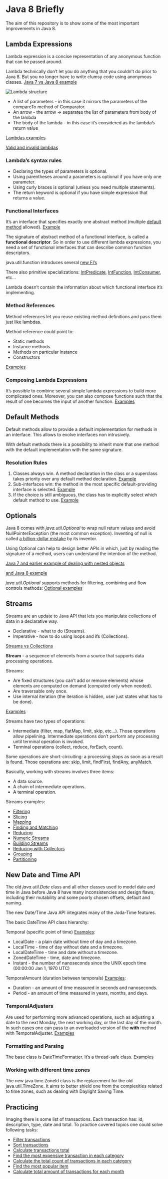 # Java 8 Briefly
The aim of this repository is to show some of the most important improvements in Java 8.

## Lambda Expressions
Lambda expression is a concise representation of any anonymous function that can be passed around.

Lambda technically don’t let you do anything that you couldn’t do prior to Java 8. But you no longer have to write clumsy code using anonymous classes.
[Java 7 vs Java 8 example](src/test/java/com/lohika/java8workshop/lambda/LambdaFirstShotTest.java)

![Lambda structure](src/main/resources/lambda.png "Lambda Expression Structure")

* A list of parameters - in this case it mirrors the parameters of the compareTo method of Comparator.
* An arrow - the arrow -> separates the list of parameters from body of the lambda
* The body of the lambda - in this case it’s considered as the lambda’s return value

[Lambdas examples](src/main/java/com/lohika/java8workshop/lambda/LambdaExamples.java)

[Valid and invalid lambdas](src/main/java/com/lohika/java8workshop/lambda/ValidInValidLambdas.java)

### Lambda’s syntax rules
* Declaring the types of parameters is optional.
* Using parentheses around a parameters is optional if you have only one parameter.
* Using curly braces is optional (unless you need multiple statements).
* The return keyword is optional if you have simple expression that returns a value.

### Functional Interfaces
It’s an interface that specifies exactly one abstract method (multiple [default method](#default-methods) allowed).
[Example](src/main/java/com/lohika/java8workshop/lambda/FunctionalInterfaces.java)

The signature of abstract method of a functional interface, is called a **functional descriptor**. So in order to use
different lambda expressions, you need a set of functional interfaces that can describe common function descriptors.

java.util.function introduces several [new FI’s](src/test/java/com/lohika/java8workshop/lambda/FunctionalInterfacesTest.java)

There also primitive specializations: [IntPredicate](https://docs.oracle.com/javase/8/docs/api/java/util/function/IntPredicate.html),
[IntFunction](https://docs.oracle.com/javase/8/docs/api/java/util/function/IntFunction.html),
[IntConsumer](https://docs.oracle.com/javase/8/docs/api/java/util/function/IntConsumer.html), etc…

Lambda doesn’t contain the information about which functional interface it’s implementing.

### Method References
Method references let you reuse existing method definitions and pass them just like lambdas.

Method reference could point to:
* Static methods
* Instance methods
* Methods on particular instance
* Constructors

[Examples](src/test/java/com/lohika/java8workshop/lambda/MethodReferencesTest.java)

### Composing Lambda Expressions
It’s possible to combine several simple lambda expressions to build more complicated ones. Moreover, you can also
compose functions such that the result of one becomes the input of another function.
[Examples](src/test/java/com/lohika/java8workshop/lambda/ComposingLambdasTest.java)

## Default Methods
Default methods allow to provide a default implementation for methods in an interface. This allows to evolve interfaces non intrusively.

With default methods there is a possibility to inherit more that one method with the default implementation with the same signature.

### Resolution Rules
1. Classes always win. A method declaration in the class or a superclass takes priority over any default method declaration.
[Example](src/test/java/com/lohika/java8workshop/defaultmethod/ClassResolutionTest.java)
2. Sub-interfaces win: the method in the most specific default-providing interface is selected.
[Example](src/test/java/com/lohika/java8workshop/defaultmethod/MoreConcreteInterfaceResolutionTest.java)
3. If the choice is still ambiguous, the class has to explicitly select which default method to use.
[Example](src/test/java/com/lohika/java8workshop/defaultmethod/ManualResolutionTest.java)

## Optionals
Java 8 comes with *java.util.Optional<T>* to wrap null return values and avoid NullPointerException (the most common
exception). Inventing of null is called
[a billion-dollar mistake](https://www.lucidchart.com/techblog/2015/08/31/the-worst-mistake-of-computer-science/) by its inventor.

Using Optional can help to design better APIs in which, just by reading the signature of a method, users
can understand the intention of the method.

[Java 7 and earlier example of dealing with nested objects](src/test/java/com/lohika/java8workshop/optional/InsuranceJava7Test.java)

[and Java 8 example](src/test/java/com/lohika/java8workshop/optional/InsuranceOptionalTest.java)

*java.util.Optional* supports methods for filtering, combining and flow controls methods:
[Optional examples](src/test/java/com/lohika/java8workshop/optional/OptionalMethodsTest.java)

## Streams
Streams are an update to Java API that lets you manipulate collections of data in a declarative way.

* Declarative - what to do (Streams).
* Imperative - how to do using loops and ifs (Collections).

[Streams vs Collections](src/test/java/com/lohika/java8workshop/stream/StreamVsCollectionTest.java)

**Stream** - a sequence of elements from a source that supports data processing operations.

Streams:
* Are fixed structures (you can’t add or remove elements) whose elements are computed on demand (computed only when needed).
* Are traversable only once.
* Use internal iteration (the iteration is hidden, user just states what has to be done).

[Examples](src/test/java/com/lohika/java8workshop/stream/StreamsFeaturesTest.java)

Streams have two types of operations:
* Intermediate (filter, map, flatMap, limit, skip, etc…). Those operations allow pipelining. Intermediate operations
don’t perform any processing until terminal operation is invoked.
* Terminal operations (collect, reduce, forEach, count).

Some operations are short-circuiting: a processing stops as soon as a result is found. Those operations are: skip, limit, findFirst, findAny, anyMatch.

Basically, working with streams involves three items:
* A data source.
* A chain of intermediate operations.
* A terminal operation.

Streams examples:
* [Filtering](src/test/java/com/lohika/java8workshop/stream/FilteringTest.java)
* [Slicing](src/test/java/com/lohika/java8workshop/stream/SlicingTest.java)
* [Mapping](src/test/java/com/lohika/java8workshop/stream/MappingTest.java)
* [Finding and Matching](src/test/java/com/lohika/java8workshop/stream/FindingMatchingTest.java)
* [Reducing](src/test/java/com/lohika/java8workshop/stream/ReducingTest.java)
* [Numeric Streams](src/test/java/com/lohika/java8workshop/stream/NumericStreamsTest.java)
* [Building Streams](src/test/java/com/lohika/java8workshop/stream/BuildingStreamsTest.java)
* [Reducing with Collectors](src/test/java/com/lohika/java8workshop/stream/collector/ReducingTest.java)
* [Grouping](src/test/java/com/lohika/java8workshop/stream/collector/GroupingTest.java)
* [Partitioning](src/test/java/com/lohika/java8workshop/stream/collector/PartitioningTest.java)

## New Date and Time API
The old *java.util.Date* class and all other classes used to model date and time in Java before Java 8 have 
many inconsistencies and design flaws, including their mutability and some poorly chosen offsets, default and naming.

The new Date/Time Java API integrates many of the Joda-Time features.

The basic DateTime API class hierarchy:

Temporal (specific point of time) [Examples](src/test/java/com/lohika/java8workshop/datetime/TemporalTest.java):
* LocalDate - a plain date without time of day and a timezone.
* LocalTime - time of day without date and a timezone.
* LocalDateTime - time and date without a timezone.
* ZonedDateTime - time, date and timezone.
* Instant - the number of nanoseconds since the UNIX epoch time (00:00:00 Jan 1, 1970 UTC)

TemporalAmount (duration between temporals) [Examples](src/test/java/com/lohika/java8workshop/datetime/TemporalAmountTest.java):
* Duration - an amount of time measured in seconds and nanoseconds.
* Period - an amount of time measured in years, months, and days.

### TemporalAdjusters
Are used for performing more advanced operations, such as adjusting a date to the next Monday, the next working day, or the last day of the month.
In such cases one can pass to an overloaded version of the **with** method with TemporalAdjuster.
[Examples](src/test/java/com/lohika/java8workshop/datetime/TemporalAdjustersTest.java)

### Formatting and Parsing
The base class is DateTimeFormatter. It’s a thread-safe class.
[Examples](src/test/java/com/lohika/java8workshop/datetime/FormattingAndParsingTest.java)

### Working with different time zones
The new java.time.ZoneId class is the replacement for the old java.util.TimeZone. It aims to better shield one from
the complexities related to time zones, such as dealing with Daylight Saving Time.

## Practicing
Imaging there is some list of transactions. Each transaction has: id, description, type, date and total.
To practice covered topics one could solve following tasks:
* [Filter transactions](src/test/java/com/lohika/java8workshop/hometask/Task1.java)
* [Sort transactions](src/test/java/com/lohika/java8workshop/hometask/Task2.java)
* [Calculate transactions total](src/test/java/com/lohika/java8workshop/hometask/Task3.java)
* [Find the most expensive transaction in each category](src/test/java/com/lohika/java8workshop/hometask/Task4.java)
* [Calculate the total count of transactions in each category](src/test/java/com/lohika/java8workshop/hometask/Task5.java)
* [Find the most popular item](src/test/java/com/lohika/java8workshop/hometask/Task6.java)
* [Calculate total amount of transactions for each month](src/test/java/com/lohika/java8workshop/hometask/Task7.java)
